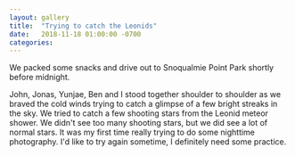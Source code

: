 ```yaml
---
layout: gallery
title:  "Trying to catch the Leonids"
date:   2018-11-18 01:00:00 -0700
categories: 
---
```

We packed some snacks and drive out to Snoqualmie Point Park shortly before midnight.
<!--more-->
John, Jonas, Yunjae, Ben and I stood together shoulder to shoulder as we braved the cold winds trying to catch a glimpse of a few bright streaks in the sky.
We tried to catch a few shooting stars from the Leonid meteor shower. We didn't see too many shooting stars, but we did see a lot of normal stars.
It was my first time really trying to do some nighttime photography.
I'd like to try again sometime, I definitely need some practice.
